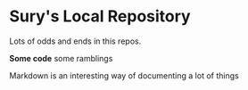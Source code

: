 # Sury's Local Repository

Lots of odds and ends in this repos.

__Some code__ some ramblings

Markdown is an interesting way of documenting a lot of things 


